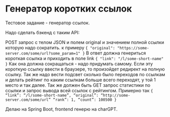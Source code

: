 # Генератор коротких ссылок

Тестовое задание - генератор ссылок.
   
Надо сделать бэкенд с таким API:

POST запрос с телом JSОN и полем original и значением полной ссылки которую надо сократить.
к примеру `{ "original": "https://some-server.com/some/url?some_param=1" }`
В ответ должна генериться короткая ссылка и приходить в поле link 
`{ "link": "/l/some-short-name" }`
Как она должна сокращаться - надо придумать самому.
Если эту короткую ссылку ввести в браузере, то произойдет редирект на полную ссылку.
Так же надо вести подсвет сколько было переходов по ссылкам и делать рейтинг по каким ссылкам больше 
всего переходят, у той 1 место и так далее.
Так же должен быть GET запрос статистики по ссылки и запрос вывода всей ссылок с рейтингом.
Примерно так ```{
“link”: “/l/some-short-name”,
“original”: “http://some-server.com/some/url”
“rank”: 1,
“count”: 100500
}```

Делаю на Spring Boot, frontend генерю на charGPT.







